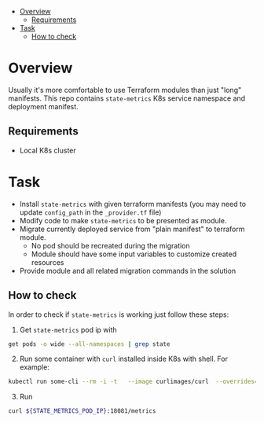 - [Overview](#overview)
  - [Requirements](#requirements)
- [Task](#task)
  - [How to check](#how-to-check)

# Overview
Usually it's more comfortable to use Terraform modules than just "long" manifests. This repo contains `state-metrics` K8s service namespace and deployment manifest. 

## Requirements
* Local K8s cluster

# Task 
* Install `state-metrics` with given terraform manifests (you may need to update `config_path` in the `_provider.tf` file)
* Modify code to make `state-metrics` to be presented as module.
* Migrate currently deployed service from "plain manifest" to terraform module.
  * No pod should be recreated during the migration
  * Module should have some input variables to customize created resources
* Provide module and all related migration commands in the solution

## How to check
In order to check if `state-metrics` is working just follow these steps:

1. Get `state-metrics` pod ip with
  ```sh
  get pods -o wide --all-namespaces | grep state
  ```
2. Run some container with `curl` installed inside K8s with shell. For example:
  ```sh
  kubectl run some-cli --rm -i -t   --image curlimages/curl  --overrides='{"kind":"Pod", "apiVersion":"v1", "spec": {"hostNetwork": true}}'   -- sh
  ```
3. Run
  ```sh
  curl ${STATE_METRICS_POD_IP}:18081/metrics
  ```
